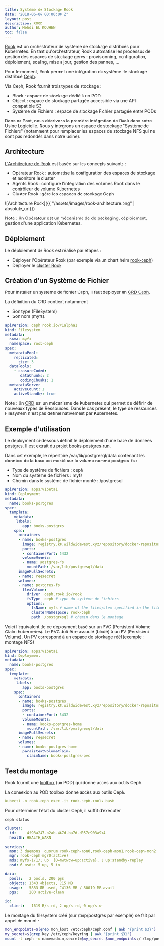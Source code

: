 ```yaml
---
title: Système de Stockage Rook
date: "2018-06-06 00:00:00 Z"
layout: post
description: ROOK
author: Mehdi EL KOUHEN
toc: false
---
```


[Rook](https://rook.io/) est un orchestrateur de système de stockage distribués pour Kubernetes. En tant qu'orchestrateur, Rook automatise les processus de gestion des espaces de stockage gérés : provisionning, configuration, déploiement, scaling, mise à jour, gestion des pannes, ... 

Pour le moment, Rook permet une intégration du système de stockage distribué [Ceph](https://ceph.com/).

Via Ceph, Rook fournit trois types de stockage : 

* Block : espace de stockage dédié à un POD
* Object : espace de stockage partagée accessible via une API compatible S3
* Système de Fichiers : espace de stockage Fichier partagée entre PODs

Dans ce Post, nous décrivons la première intégration de Rook dans notre Usine Logicielle. Nous y intégrons un espace de stockage "Système de Fichiers" (notamment pour remplacer les espaces de stockage NFS qui ne sont pas redondés dans notre usine).

## Architecture 

[L'Architecture de Rook](https://github.com/rook/rook/tree/master/Documentation) est basée sur les concepts suivants :

* Opérateur Rook : automatise la configuration des espaces de stockage et monitore le cluster
* Agents Rook : configure l'intégration des volumes Rook dans le contrôleur de volume Kubernetes
* Cluster Rook : gère les espaces de stockage Ceph

![Architecture Rook]({{ "/assets/images/rook-architecture.png" | absolute_url}})

Note : Un [Opérateur](https://coreos.com/operators/) est un mécanisme de de packaging, déploiement, gestion d'une application Kubernetes.

## Déploiement

Le déploiement de Rook est réalisé par étapes : 

* Déployer l'Opérateur Rook (par exemple via un chart helm [rook-ceph](https://rook.io/docs/rook/master/helm-operator.html))
* Déployer le [cluster Rook](https://rook.io/docs/rook/master/quickstart.html)

## Création d'un Système de Fichier

Pour installer un système de fichier Ceph, il faut déployer un [CRD Ceph](https://rook.io/docs/rook/master/ceph-filesystem-crd.html).

La définition du CRD contient notamment 

* Son type (FileSystem)
* Son nom (myfs).

```yaml
apiVersion: ceph.rook.io/v1alpha1
kind: Filesystem
metadata:
  name: myfs
  namespace: rook-ceph
spec:
  metadataPool:
    replicated:
      size: 3
  dataPools:
    - erasureCoded:
       dataChunks: 2
       codingChunks: 1
  metadataServer:
    activeCount: 1
    activeStandby: true
```

Note : Un [CRD](https://kubernetes.io/docs/concepts/extend-kubernetes/api-extension/custom-resources/) est un mécanisme de Kubernetes qui permet de définir de nouveaux types de Ressources. Dans le cas présent, le type de ressources Filesystem n'est pas définie nativement par Kubernetes.

## Exemple d'utilisation 

Le deployment ci-dessous définit le déploiement d'une base de données postgres. Il est extrait du projet [books-postgres-run](https://github.com/SofteamOuest/books-postgres-run). 

Dans cet exemple, le répertoire /var/lib/postgresql/data contenant les données de la base est monté sur le volume nommé postgres-fs : 

* Type de système de fichiers : ceph
* Nom du système de fichiers : myfs
* Chemin dans le système de fichier monté : /postgresql

```yaml
apiVersion: apps/v1beta1
kind: Deployment
metadata:
  name: books-postgres
spec:
  template:
    metadata:
     labels:
        app: books-postgres
    spec:
      containers:
      - name: books-postgres
        image: registry.k8.wildwidewest.xyz/repository/docker-repository/pocs/books-postgres:${IMAGE}
        ports:
        - containerPort: 5432
        volumeMounts:
        - name: postgres-fs
          mountPath: /var/lib/postgresql/data
      imagePullSecrets:
      - name: regsecret
      volumes:
      - name: postgres-fs
        flexVolume:
          driver: ceph.rook.io/rook
          fsType: ceph # type du système de fichiers
          options:
            fsName: myfs # name of the filesystem specified in the filesystem CRD.
            clusterNamespace: rook-ceph
            path: /postgresql # chemin dans le montage
```

Voici l'équivalent de ce deployment basé sur un PVC (Persistent Volume Claim Kubernetes). Le PVC doit être associé (bindé) à un PV (Persistent Volume). Un PV correspond à un espace de stockage réél (exemple : montage NFS) 

```yaml
apiVersion: apps/v1beta1
kind: Deployment
metadata:
  name: books-postgres
spec:
  template:
    metadata:
     labels:
        app: books-postgres
    spec:
      containers:
      - name: books-postgres
        image: registry.k8.wildwidewest.xyz/repository/docker-repository/pocs/books-postgres:${IMAGE}
        ports:
        - containerPort: 5432
        volumeMounts:
        - name: books-postgres-home
          mountPath: /var/lib/postgresql/data
      imagePullSecrets:
      - name: regsecret
      volumes:
      - name: books-postgres-home
        persistentVolumeClaim:
          claimName: books-postgres-pvc
```

## Test du montage

Rook fournit une [toolbox](https://rook.io/docs/rook/master/toolbox.html) (un POD) qui donne accès aux outils Ceph.

La connexion au POD toolbox donne accès aux outils Ceph.

```yaml
kubectl -n rook-ceph exec -it rook-ceph-tools bash
```

Pour déterminer l'état du cluster Ceph, il suffit d'exécuter

```bash
ceph status
```

```yaml
cluster:
  id:     4f98a247-b2ab-467d-ba7d-d057c903a9b4
  health: HEALTH_WARN
 
services:
  mon: 3 daemons, quorum rook-ceph-mon0,rook-ceph-mon1,rook-ceph-mon2
  mgr: rook-ceph-mgr0(active)
  mds: myfs-1/1/1 up  {0=mwtwcw=up:active}, 1 up:standby-replay
  osd: 6 osds: 5 up, 5 in
 
data:
  pools:   2 pools, 200 pgs
  objects: 1343 objects, 215 MB
  usage:   5883 MB used, 74136 MB / 80019 MB avail
  pgs:     200 active+clean
 
io:
  client:   1619 B/s rd, 2 op/s rd, 0 op/s wr
```

Le montage du filesystem créé (sur /tmp/postgres par exemple) se fait par appel de mount :

```bash
mon_endpoints=$(grep mon_host /etc/ceph/ceph.conf | awk '{print $3}')
my_secret=$(grep key /etc/ceph/keyring | awk '{print $3}')
mount -t ceph -o name=admin,secret=$my_secret $mon_endpoints:/ /tmp/postgres/
```
